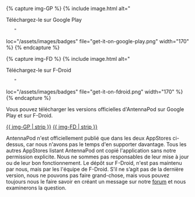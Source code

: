 {% capture img-GP %} {% include image.html alt="

Téléchargez-le sur Google Play

       "

loc="/assets/images/badges" file="get-it-on-google-play.png" width="170" %} {%
endcapture %}

{% capture img-FD %} {% include image.html alt="

Téléchargez-le sur F-Droid

       "

loc="/assets/images/badges" file="get-it-on-fdroid.png" width="170" %} {%
endcapture %}

Vous pouvez télécharger les versions officielles d'AntennaPod sur Google Play et
sur F-Droid.

[{{ img-GP | strip }}](https://play.google.com/store/apps/details?id=de.danoeh.antennapod)
[{{ img-FD | strip }}](https://f-droid.org/packages/de.danoeh.antennapod/)

AntennaPod n'est officiellement publié que dans les deux AppStores ci-dessus,
car nous n'avons pas le temps d'en supporter davantage. Tous les autres
AppStores listant AntennaPod ont copié l'application sans notre permission
explicite. Nous ne sommes pas responsables de leur mise à jour ou de leur bon
fonctionnement. Le dépôt sur F-Droid, n'est pas maintenu par nous, mais par les
l'équipe de F-Droid. S’il ne s’agit pas de la dernière version, nous ne pouvons
pas faire grand-chose, mais vous pouvez toujours nous le faire savoir en créant
un message sur notre [forum](https://forum.antennapod.org/) et nous examinerons
la question.
